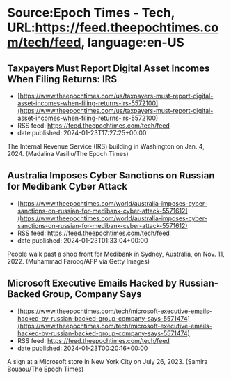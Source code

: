 # Source:Epoch Times - Tech, URL:https://feed.theepochtimes.com/tech/feed, language:en-US

## Taxpayers Must Report Digital Asset Incomes When Filing Returns: IRS
 - [https://www.theepochtimes.com/us/taxpayers-must-report-digital-asset-incomes-when-filing-returns-irs-5572100](https://www.theepochtimes.com/us/taxpayers-must-report-digital-asset-incomes-when-filing-returns-irs-5572100)
 - RSS feed: https://feed.theepochtimes.com/tech/feed
 - date published: 2024-01-23T17:27:25+00:00

The Internal Revenue Service (IRS) building in Washington on Jan. 4, 2024. (Madalina Vasiliu/The Epoch Times)

## Australia Imposes Cyber Sanctions on Russian for Medibank Cyber Attack
 - [https://www.theepochtimes.com/world/australia-imposes-cyber-sanctions-on-russian-for-medibank-cyber-attack-5571612](https://www.theepochtimes.com/world/australia-imposes-cyber-sanctions-on-russian-for-medibank-cyber-attack-5571612)
 - RSS feed: https://feed.theepochtimes.com/tech/feed
 - date published: 2024-01-23T01:33:04+00:00

People walk past a shop front for Medibank in Sydney, Australia, on Nov. 11, 2022. (Muhammad Farooq/AFP via Getty Images)

## Microsoft Executive Emails Hacked by Russian-Backed Group, Company Says
 - [https://www.theepochtimes.com/tech/microsoft-executive-emails-hacked-by-russian-backed-group-company-says-5571474](https://www.theepochtimes.com/tech/microsoft-executive-emails-hacked-by-russian-backed-group-company-says-5571474)
 - RSS feed: https://feed.theepochtimes.com/tech/feed
 - date published: 2024-01-23T00:20:16+00:00

A sign at a Microsoft store in New York City on July 26, 2023. (Samira Bouaou/The Epoch Times)

